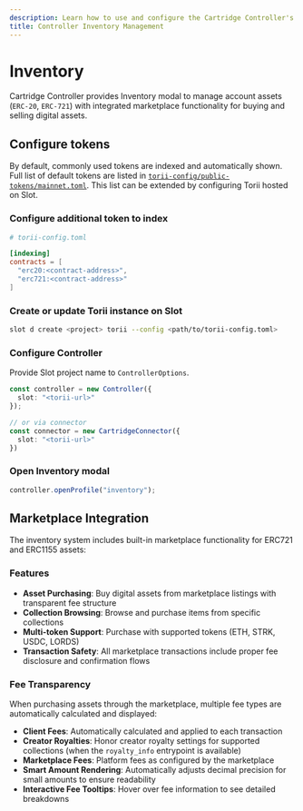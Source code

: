```yaml
---
description: Learn how to use and configure the Cartridge Controller's Inventory modal for managing ERC-20 and ERC-721 assets.
title: Controller Inventory Management
---
```


# Inventory

Cartridge Controller provides Inventory modal to manage account assets (`ERC-20`, `ERC-721`) with integrated marketplace functionality for buying and selling digital assets.

## Configure tokens

By default, commonly used tokens are indexed and automatically shown. Full list of default tokens are listed in [`torii-config/public-tokens/mainnet.toml`](https://github.com/cartridge-gg/controller/blob/main/packages/torii-config/public-tokens/mainnet.toml). This list can be extended by configuring Torii hosted on Slot.

### Configure additional token to index

```toml
# torii-config.toml

[indexing]
contracts = [
  "erc20:<contract-address>",
  "erc721:<contract-address>"
]
```

### Create or update Torii instance on Slot

```sh
slot d create <project> torii --config <path/to/torii-config.toml>
```

### Configure Controller

Provide Slot project name to `ControllerOptions`.

```typescript
const controller = new Controller({
  slot: "<torii-url>"
});

// or via connector
const connector = new CartridgeConnector({
  slot: "<torii-url>"
})
```

### Open Inventory modal

```typescript
controller.openProfile("inventory");
```

## Marketplace Integration

The inventory system includes built-in marketplace functionality for ERC721 and ERC1155 assets:

### Features

- **Asset Purchasing**: Buy digital assets from marketplace listings with transparent fee structure
- **Collection Browsing**: Browse and purchase items from specific collections
- **Multi-token Support**: Purchase with supported tokens (ETH, STRK, USDC, LORDS)
- **Transaction Safety**: All marketplace transactions include proper fee disclosure and confirmation flows

### Fee Transparency

When purchasing assets through the marketplace, multiple fee types are automatically calculated and displayed:

- **Client Fees**: Automatically calculated and applied to each transaction
- **Creator Royalties**: Honor creator royalty settings for supported collections (when the `royalty_info` entrypoint is available)
- **Marketplace Fees**: Platform fees as configured by the marketplace
- **Smart Amount Rendering**: Automatically adjusts decimal precision for small amounts to ensure readability
- **Interactive Fee Tooltips**: Hover over fee information to see detailed breakdowns
